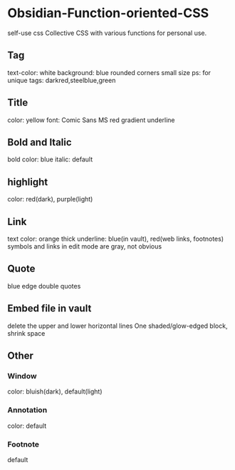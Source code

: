 # Obsidian-Function-oriented-CSS
self-use css
Collective CSS with various functions for personal use.
## Tag
text-color: white
background: blue
rounded corners
small size
ps: for unique tags: darkred,steelblue,green
## Title
color: yellow
font: Comic Sans MS
red gradient underline
## Bold and Italic
bold color: blue
italic: default
## highlight
color: red(dark), purple(light)
## Link
text color: orange
thick underline: blue(in vault), red(web links, footnotes)
symbols and links in edit mode are gray, not obvious
## Quote
blue edge
double quotes
## Embed file in vault
delete the upper and lower horizontal lines
One shaded/glow-edged block, shrink space
## Other
### Window
color: bluish(dark), default(light)
### Annotation
color: default
### Footnote
default
